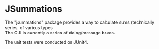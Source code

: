 # JSummations
The "jsummations" package provides a way to calculate sums (technically series) of various types.  
The GUI is currently a series of dialog/message boxes.

The unit tests were conducted on JUnit4.
